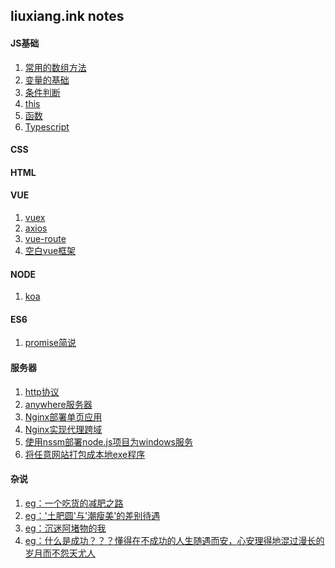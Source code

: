 ## liuxiang.ink notes
#### JS基础
1. [常用的数组方法](https://github.com/liuxiang112/liuxiang_ink-notes/blob/master/doc/Array.md)
2. [变量的基础]()
3. [条件判断]()
4. [this](https://github.com/liuxiang112/liuxiang_ink-notes/blob/master/doc/this.md)
5. [函数](https://github.com/liuxiang112/liuxiang_ink-notes/blob/master/doc/function.md)
6. [Typescript](https://github.com/liuxiang112/liuxiang_ink-notes/blob/master/doc/typescript.md)
#### CSS
#### HTML
#### VUE
1. [vuex]()
2. [axios]()
3. [vue-route](https://github.com/liuxiang112/liuxiang_ink-notes/blob/master/doc/vue-router.md)
4. [空白vue框架]()
#### NODE
1. [koa](https://github.com/liuxiang112/liuxiang_ink-notes/blob/master/doc/koa.md)
#### ES6
1. [promise简说](https://github.com/liuxiang112/liuxiang_ink-notes/blob/master/doc/promise.md)
#### 服务器
1. [http协议](https://github.com/liuxiang112/liuxiang_ink-notes/blob/master/doc/http.md)
2. [anywhere服务器](https://github.com/liuxiang112/liuxiang_ink-notes/blob/master/doc/anywhere_service.md)
3. [Nginx部署单页应用](https://github.com/liuxiang112/liuxiang_ink-notes/blob/master/doc/nginx.md)
4. [Nginx实现代理跨域](https://github.com/liuxiang112/liuxiang_ink-notes/blob/master/doc/nginx-proxy.md)
5. [使用nssm部署node.js项目为windows服务](https://github.com/liuxiang112/liuxiang_ink-notes/blob/master/doc/nssm.md)
6. [将任意网站打包成本地exe程序](https://github.com/liuxiang112/liuxiang_ink-notes/blob/master/doc/exe.md)
#### 杂说
1. [eg：一个吃货的减肥之路]()
2. [eg：'土肥圆'与'潮瘦美'的差别待遇]()
3. [eg：沉迷阿堵物的我]()
4. [eg：什么是成功？？？懂得在不成功的人生随遇而安，心安理得地混过漫长的岁月而不怨天尤人]()
